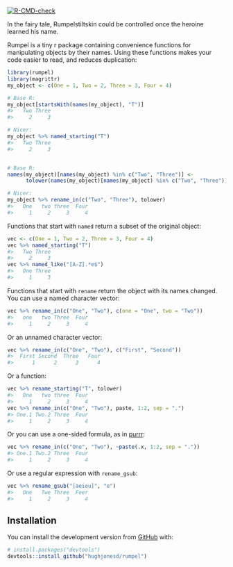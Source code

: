 
<!-- README.md is generated from README.Rmd. Please edit that file -->
<!-- badges: start -->

[![R-CMD-check](https://github.com/hughjonesd/rumpel/workflows/R-CMD-check/badge.svg)](https://github.com/hughjonesd/rumpel/actions)
<!-- badges: end -->

In the fairy tale, Rumpelstiltskin could be controlled once the heroine
learned his name.

Rumpel is a tiny r package containing convenience functions for
manipulating objects by their names. Using these functions makes your
code easier to read, and reduces duplication:

``` r
library(rumpel)
library(magrittr)
my_object <- c(One = 1, Two = 2, Three = 3, Four = 4)

# Base R:
my_object[startsWith(names(my_object), "T")]
#>   Two Three 
#>     2     3

# Nicer:
my_object %>% named_starting("T")
#>   Two Three 
#>     2     3


# Base R:
names(my_object)[names(my_object) %in% c("Two", "Three")] <-
      tolower(names(my_object)[names(my_object) %in% c("Two", "Three")])

# Nicer:
my_object %>% rename_in(c("Two", "Three"), tolower)
#>   One   two three  Four 
#>     1     2     3     4
```

Functions that start with `named` return a subset of the original
object:

``` r
vec <- c(One = 1, Two = 2, Three = 3, Four = 4)
vec %>% named_starting("T")
#>   Two Three 
#>     2     3
vec %>% named_like("[A-Z].*e$")
#>   One Three 
#>     1     3
```

Functions that start with `rename` return the object with its names
changed. You can use a named character vector:

``` r
vec %>% rename_in(c("One", "Two"), c(one = "One", two = "Two"))
#>   one   two Three  Four 
#>     1     2     3     4
```

Or an unnamed character vector:

``` r
vec %>% rename_in(c("One", "Two"), c("First", "Second"))
#>  First Second  Three   Four 
#>      1      2      3      4
```

Or a function:

``` r
vec %>% rename_starting("T", tolower)
#>   One   two three  Four 
#>     1     2     3     4
vec %>% rename_in(c("One", "Two"), paste, 1:2, sep = ".")
#> One.1 Two.2 Three  Four 
#>     1     2     3     4
```

Or you can use a one-sided formula, as in
[purrr](https://purrr.tidyverse.org/):

``` r
vec %>% rename_in(c("One", "Two"), ~paste(.x, 1:2, sep = "."))
#> One.1 Two.2 Three  Four 
#>     1     2     3     4
```

Or use a regular expression with `rename_gsub`:

``` r
vec %>% rename_gsub("[aeiou]", "e")
#>   One   Twe Three  Feer 
#>     1     2     3     4
```

## Installation

You can install the development version from
[GitHub](https://github.com/) with:

``` r
# install.packages("devtools")
devtools::install_github("hughjonesd/rumpel")
```
